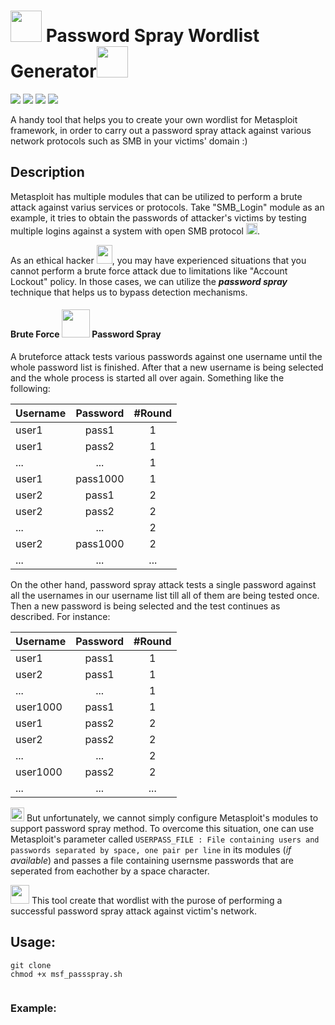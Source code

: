 # <img src="https://www.unthsc.edu/Information-technology-services/wp-content/uploads/sites/55/Password.png" width=50 height=50> Password Spray Wordlist Generator<img src="https://us.123rf.com/450wm/anthonycz/anthonycz1603/anthonycz160300046/53929100-red-spray-can-icon-on-white-background.jpg?ver=6" width=50 height=50>
<img src="https://img.shields.io/badge/bash-script-blueviolet">    <img src="https://img.shields.io/badge/password-spray-brightgreen">    <img src="https://img.shields.io/badge/wordlist-generator-orange">    <img src="https://img.shields.io/badge/Metasploit-Framework-ff69b4">

A handy tool that helps you to create your own wordlist for Metasploit framework, in order to carry out a password spray attack against various network protocols such as SMB in your victims' domain :)

## Description
Metasploit has multiple modules that can be utilized to perform a brute attack against varius services or protocols. Take "SMB_Login" module as an example, it tries to obtain the passwords of attacker's victims by testing multiple logins against a system with open SMB protocol <img src="https://img.shields.io/badge/TCP-445-9cf" height=18>.

As an ethical hacker <img src="https://encrypted-tbn0.gstatic.com/images?q=tbn:ANd9GcRs03GE_fSfaofdcymXD6Qjijb1NZ-Nk-R4eHRh0zEmb7ZGKJacpZpfPNBg91g3EUtjobc&usqp=CAU" width=25 height=30>, you may have experienced situations that you cannot perform a brute force attack due to limitations like "Account Lockout" policy. In those cases, we can utilize the **_password spray_** technique that helps us to bypass detection mechanisms.

#### Brute Force <img src="http://cdn.onlinewebfonts.com/svg/img_418591.png" width=45 height=45> Password Spray
A bruteforce attack tests various passwords against one username until the whole password list is finished. After that a new username is being selected and the whole process is started all over again. Something like the following:

| Username      | Password          | #Round
| ------------- |:-------------:|:-------------:|
| user1      | pass1 | 1 |
| user1      | pass2     | 1 |
| ... | ...      | 1 |
| user1 | pass1000      | 1 |
| user2      | pass1 | 2 |
| user2      | pass2     | 2 |
| ... | ...      | 2 |
| user2 | pass1000      | 2 |
| ... | ... | ... |

On the other hand, password spray attack tests a single password against all the usernames in our username list till all of them are being tested once. Then a new password is being selected and the test continues as described. For instance:

| Username      | Password          | #Round
| ------------- |:-------------:|:-------------:|
| user1      | pass1 | 1 |
| user2      | pass1     | 1 |
| ... | ...      | 1 |
| user1000 | pass1      | 1 |
| user1      | pass2 | 2 |
| user2      | pass2     | 2 |
| ... | ...      | 2 |
| user1000 | pass2      | 2 |
| ... | ... | ... |


<img src="https://upload.wikimedia.org/wikipedia/commons/thumb/0/0f/Note_icon.svg/1200px-Note_icon.svg.png" height=22 width=22> But unfortunately, we cannot simply configure Metasploit's modules to support password spray method. To overcome this situation, one can use Metasploit's parameter called `USERPASS_FILE : File containing users and passwords separated by space, one pair per line` in its modules (*if available*) and passes a file containing usernsme passwords that are seperated from eachother by a space character.

<img src="https://thumbs.dreamstime.com/b/check-mark-symbol-box-icon-135442000.jpg" height=30 width=30> This tool create that wordlist with the purose of performing a successful password spray attack against victim's network.

## Usage:
```
git clone 
chmod +x msf_passspray.sh
```
```

```
### Example:


